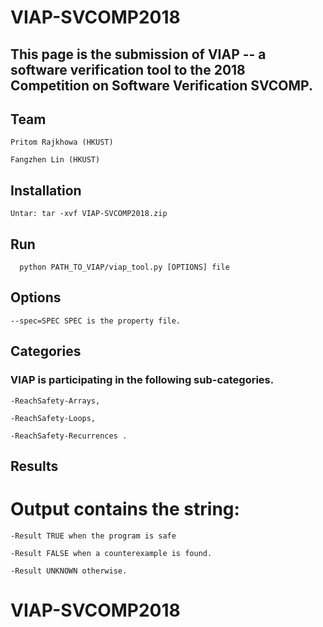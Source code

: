 # VIAP-SVCOMP2018

## This page is the submission of VIAP -- a software verification tool to the 2018 Competition on Software Verification SVCOMP.

## Team
```
Pritom Rajkhowa (HKUST)
```
```
Fangzhen Lin (HKUST)
```

## Installation
```
Untar: tar -xvf VIAP-SVCOMP2018.zip
```

## Run
```
  python PATH_TO_VIAP/viap_tool.py [OPTIONS] file
 ```
  
## Options
```
--spec=SPEC SPEC is the property file.
```
## Categories
### VIAP is participating in the following sub-categories.
```
-ReachSafety-Arrays, 
```
```
-ReachSafety-Loops,
```
```
-ReachSafety-Recurrences .
```
## Results
# Output contains the string:
```
-Result TRUE when the program is safe
```
```
-Result FALSE when a counterexample is found.
```
```
-Result UNKNOWN otherwise.
```
# VIAP-SVCOMP2018

